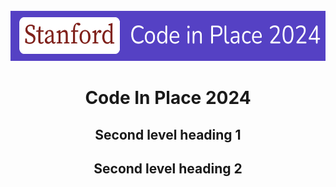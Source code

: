 <!-- PROJECT LOGO -->
<br />
<div align="center">
  <a href="[https://github.com/github_username/repo_name](https://github.com/0ldcamel/codeinplace)">
    <img src="images/CiP2024.png" alt="Logo" width="583" height="80">
  </a>

# Code In Place 2024

## Second level heading 1

## Second level heading 2
